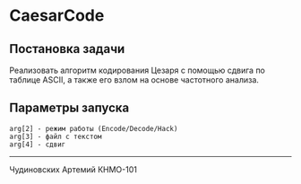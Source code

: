 # CaesarCode
## Постановка задачи
Реализовать алгоритм кодирования Цезаря с помощью сдвига по таблице ASCII, а также его взлом на основе частотного анализа.
## Параметры запуска
    arg[2] - режим работы (Encode/Decode/Hack)
    arg[3] - файл с текстом
    arg[4] - сдвиг
***
Чудиновских Артемий КНМО-101
